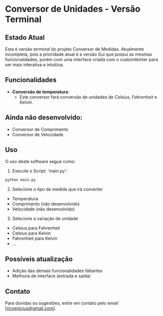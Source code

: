 # Conversor de Unidades - Versão Terminal


## Estado Atual

Esta é versão *terminal* do projeto Conversor de Medidas. Atualmente incompleta, pois a prioridade atual é a versão Gui que possui as mesmas funcionalidades, porém com uma interface criada com o customtkinter para ser mais interativa e intuitiva.


## Funcionalidades

  - **Conversão de temperatura**:
    - Este conversor fará conversão de unidades de *Celsius*, *Fahrenheit* e *Kelvin*.
  

## Ainda não desenvolvido:

  - Conversor de Comprimento
  - Conversor de Velocidade


## Uso

O uso deste software segue como:

1.  Execute o Script: 'main.py':
```bash
python main.py
```
 

2. Selecione o tipo de medida que irá converter

  - Temperatura
  - Comprimento (não desenvolvido)
  - Velocidade (não desenvolvido)

3. Selecione a variação de unidade

  - Celsius para Fahrenheit
  - Celsius para Kelvin
  - Fahrenheit para Kelvin 
  - ...


## Possíveis atualização

  - Adição das demais funcionalidades faltantes
  - Melhoria de interface (entrada e saída)


## Contato

Para dúvidas ou sugestões, entre em contato pelo email [ricvenicius@gmail.com].